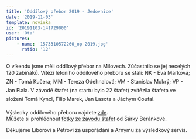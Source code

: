 ```yaml
---
title: 'Oddílový přebor 2019 - Jedovnice'
date: '2019-11-03'
template: novinka
id: '20191103-141729000'
user: 'Ota'
pictures:
    - name: '1573310572260_op 2019.jpg'
      ratio: '12'
---
```

O víkendu jsme měli oddílový přebor na Milovech. Zúčastnilo se jej necelých 120 žabiňáků. Vítězi letoního oddílového přeboru se stali: NK - Eva Marková; ZN - Tomá Kučera; MM - Tereza Odehnalová; VM - Stanislav Mokrý; VP - Jan Fiala. V závodě štafet (na startu bylo 22 štafet) zvítězila štafeta ve složení Tomá Kyncl, Filip Marek, Jan Lasota a Jáchym Coufal.

Výsledky oddílového přeboru najdete [zde](http://zbm.eob.cz/op/op2019/protokol.htm).  
Můžete si prohlédnout [fotky ze závodu štafet](https://mirathemiller.rajce.idnes.cz/Oddilovy_prebor_2019/) od Šárky Beránkové.

Děkujeme Liborovi a Petrovi za uspořádání a Arnymu za výsledkový servis.
